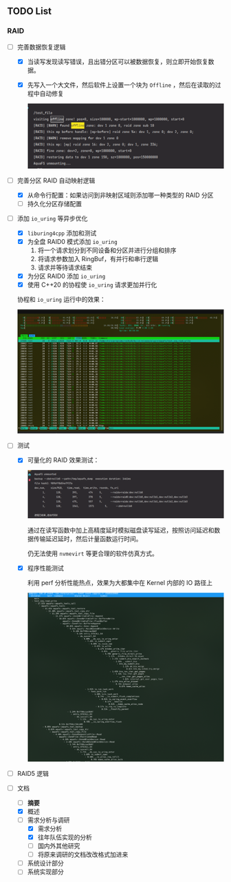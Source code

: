 ## TODO List

### RAID

- [ ] 完善数据恢复逻辑

  - [x] 当读写发现读写错误，且出错分区可以被数据恢复，则立即开始恢复数据。

  - [x] 先写入一个大文件，然后软件上设置一个块为 `Offline` ，然后在读取的过程中自动修复

    ![image-20230605212504689](2023-06.assets/image-20230605212504689.png)

- [ ] 完善分区 RAID 自动映射逻辑

  - [x] 从命令行配置：如果访问到非映射区域则添加哪一种类型的 RAID 分区
  - [ ] 持久化分区存储配置

- [ ] 添加 `io_uring` 等异步优化

  - [x] `liburing4cpp` 添加和测试
  - [x] 为全盘 RAID0 模式添加 `io_uring`
    1. 将一个请求划分到不同设备和分区并进行分组和排序
    2. 将请求参数加入 RingBuf，有并行和串行逻辑
    3. 请求并等待请求结束
  - [x] 为分区 RAID0 添加 `io_uring`
  - [x] 使用 C++20 的协程使 `io_uring` 请求更加并行化

  协程和 `io_uring` 运行中的效果：

  ![image-20230605234109945](2023-06.assets/image-20230605234109945.png)

- [ ] 测试

  - [x] 可量化的 RAID 效果测试：

    ![img](2023-06.assets/Screenshot_20230605_211448.png)

    通过在读写函数中加上高精度延时模拟磁盘读写延迟，按照访问延迟和数据传输延迟延时，然后计量函数运行时间。

    仍无法使用 `nvmevirt` 等更合理的软件仿真方式。

  - [x] 程序性能测试

    利用 perf 分析性能热点，效果为大都集中在 Kernel 内部的 IO 路径上

    ![image-20230605234141905](2023-06.assets/image-20230605234141905.png)

- [ ] RAID5 逻辑

- [ ] 文档

  - [ ] **摘要**
  - [x] 概述
  - [ ] 需求分析与调研
    - [x] 需求分析
    - [x] 往年队伍实现的分析
    - [ ] 国内外其他研究
    - [ ] 将原来调研的文档改改格式加进来
  - [ ] 系统设计部分
  - [ ] 系统实现部分
